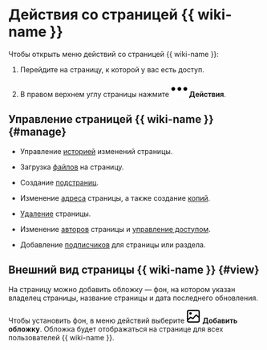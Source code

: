 # Действия со страницей {{ wiki-name }}

Чтобы открыть меню действий со страницей {{ wiki-name }}:

1. Перейдите на страницу, к которой у вас есть доступ.

1. В правом верхнем углу страницы нажмите ![](../../_assets/wiki/svg/actions-icon.svg) **Действия**.


## Управление страницей {{ wiki-name }} {#manage}

* Управление [историей](../history.md) изменений страницы.

* Загрузка [файлов](../attach-file.md) на страницу.

* Создание [подстраниц](../create-page.md#create-subpage).

* Изменение [адреса](./move-page.md#move-with-menu) страницы, а также создание [копий](../create-copy.md).

* [Удаление](../delete-page.md) страницы.

* Изменение [авторов](./edit-owner.md) страницы и [управление доступом](./access-setup.md).

* Добавление [подписчиков](../notifications.md#subscribes) для страницы или раздела.

## Внешний вид страницы {{ wiki-name }} {#view}

На страницу можно добавить обложку — фон, на котором указан владелец страницы, название страницы и дата последнего обновления.

Чтобы установить фон, в меню действий выберите ![](../../_assets/wiki/svg/add-cover.svg) **Добавить обложку**. Обложка будет отображаться на странице для всех пользователей {{ wiki-name }}.

